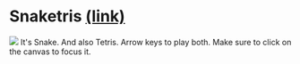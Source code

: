 # Snaketris [(link)](http://samchristopherlee.com/snaketris/)
![](https://raw.githubusercontent.com/samclee/snaketris/master/snake.gif)
It's Snake. And also Tetris. Arrow keys to play both. Make sure to click on the canvas to focus it.

